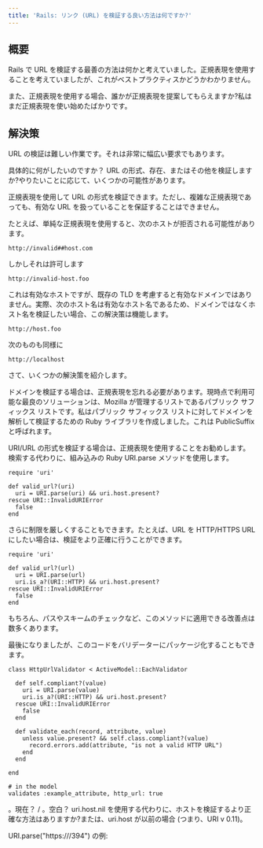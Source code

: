 ```yaml
---
title: 'Rails: リンク (URL) を検証する良い方法は何ですか?'
---
```


## 概要
Rails で URL を検証する最善の方法は何かと考えていました。正規表現を使用することを考えていましたが、これがベストプラクティスかどうかわかりません。

また、正規表現を使用する場合、誰かが正規表現を提案してもらえますか?私はまだ正規表現を使い始めたばかりです。

## 解決策
URL の検証は難しい作業です。それは非常に幅広い要求でもあります。

具体的に何がしたいのですか？ URL の形式、存在、またはその他を検証しますか?やりたいことに応じて、いくつかの可能性があります。

正規表現を使用して URL の形式を検証できます。ただし、複雑な正規表現であっても、有効な URL を扱っていることを保証することはできません。

たとえば、単純な正規表現を使用すると、次のホストが拒否される可能性があります。

```
http://invalid##host.com

```
しかしそれは許可します

```
http://invalid-host.foo

```
これは有効なホストですが、既存の TLD を考慮すると有効なドメインではありません。実際、次のホスト名は有効なホスト名であるため、ドメインではなくホスト名を検証したい場合、この解決策は機能します。

```
http://host.foo

```
次のものも同様に

```
http://localhost

```
さて、いくつかの解決策を紹介します。

ドメインを検証する場合は、正規表現を忘れる必要があります。現時点で利用可能な最良のソリューションは、Mozilla が管理するリストであるパブリック サフィックス リストです。私はパブリック サフィックス リストに対してドメインを解析して検証するための Ruby ライブラリを作成しました。これは PublicSuffix と呼ばれます。

URI/URL の形式を検証する場合は、正規表現を使用することをお勧めします。検索する代わりに、組み込みの Ruby URI.parse メソッドを使用します。

```
require 'uri'

def valid_url?(uri)
  uri = URI.parse(uri) && uri.host.present?
rescue URI::InvalidURIError
  false
end

```
さらに制限を厳しくすることもできます。たとえば、URL を HTTP/HTTPS URL にしたい場合は、検証をより正確に行うことができます。

```
require 'uri'

def valid_url?(url)
  uri = URI.parse(url)
  uri.is_a?(URI::HTTP) && uri.host.present?
rescue URI::InvalidURIError
  false
end

```
もちろん、パスやスキームのチェックなど、このメソッドに適用できる改善点は数多くあります。

最後になりましたが、このコードをバリデーターにパッケージ化することもできます。

```
class HttpUrlValidator < ActiveModel::EachValidator

  def self.compliant?(value)
    uri = URI.parse(value)
    uri.is_a?(URI::HTTP) && uri.host.present?
  rescue URI::InvalidURIError
    false
  end

  def validate_each(record, attribute, value)
    unless value.present? && self.class.compliant?(value)
      record.errors.add(attribute, "is not a valid HTTP URL")
    end
  end

end

# in the model
validates :example_attribute, http_url: true

```
。現在？ / 。空白？ uri.host.nil を使用する代わりに、ホストを検証するより正確な方法はありますか?または、uri.host が以前の場合 (つまり、URI v 0.11)。

URI.parse("https:///394") の例:

